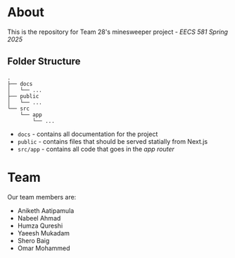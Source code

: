 # About

This is the repository for Team 28's minesweeper project - *EECS 581 Spring 2025*

##  Folder Structure

```
.
├── docs
│   └── ...
├── public
│   └── ...
└── src
    └── app
        └── ...
```

- `docs` - contains all documentation for the project
- `public` - contains files that should be served statially from Next.js
- `src/app` - contains all code that goes in the *app router*

# Team

Our team members are:
- Aniketh Aatipamula
- Nabeel Ahmad
- Humza Qureshi
- Yaeesh Mukadam
- Shero Baig
- Omar Mohammed

